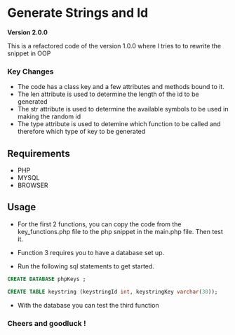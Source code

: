# Generate Strings and Id

**Version 2.0.0**

This is a refactored code of the version 1.0.0 where I tries to to rewrite the snippet in OOP 

### Key Changes

- The code has a class key and a few attributes and methods bound to it.
- The len attribute is used to determine the length of the id to be generated
- The str attribute is used to determine the available symbols to be used in making the random id
- The type attribute is used to detemine which function to be called and therefore which type of key to be generated 

## Requirements 

- PHP 
- MYSQL 
- BROWSER

## Usage

- For the first 2 functions, you can copy the code from the key_functions.php file to the php snippet in the main.php file. Then test it.

- Function 3 requires you to have a database set up. 
- Run the following sql statements to get started.

```SQL
CREATE DATABASE phpKeys ;

CREATE TABLE keystring (keystringId int, keystringKey varchar(30));
```
- With the database you can test the third function

### Cheers and goodluck !